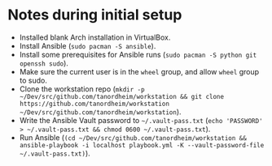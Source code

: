 # Notes during initial setup

- Installed blank Arch installation in VirtualBox.
- Install Ansible (`sudo pacman -S ansible`).
- Install some prerequisites for Ansible runs (`sudo pacman -S python git openssh sudo`).
- Make sure the current user is in the `wheel` group, and allow `wheel` group to sudo.
- Clone the workstation repo (`mkdir -p ~/Dev/src/github.com/tanordheim/workstation && git clone https://github.com/tanordheim/workstation ~/Dev/src/github.com/tanordheim/workstation`).
- Write the Ansible Vault password to `~/.vault-pass.txt` (`echo 'PASSWORD' > ~/.vault-pass.txt && chmod 0600 ~/.vault-pass.txt`).
- Run Ansible (`(cd ~/Dev/src/github.com/tanordheim/workstation && ansible-playbook -i localhost playbook.yml -K --vault-password-file ~/.vault-pass.txt)`).
